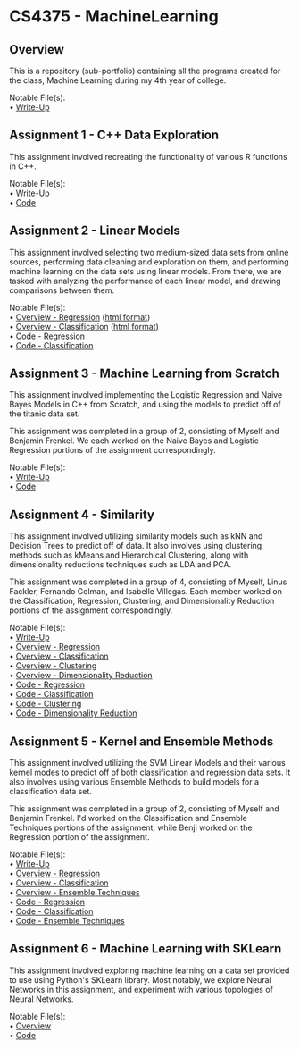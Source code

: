 # CS4375 - MachineLearning
## Overview

This is a repository (sub-portfolio) containing all the programs created for the class, Machine Learning during my 4th year of college.

Notable File(s): <br/>
• [Write-Up](Overview/Overview%20of%20ML.pdf) <br/>

## Assignment 1 - C++ Data Exploration

This assignment involved recreating the functionality of various R functions in C++.

Notable File(s): <br/>
• [Write-Up](C++%20Data%20Exploration/Data%20Exploration%20Writeup.pdf) <br/>
• [Code](C++%20Data%20Exploration/main.cpp) <br/>

## Assignment 2 - Linear Models

This assignment involved selecting two medium-sized data sets from online sources, performing data cleaning and exploration on them, and performing machine learning on the data sets using linear models. From there, we are tasked with analyzing the performance of each linear model, and drawing comparisons between them.

Notable File(s): <br/>
• [Overview - Regression](Linear%20Models/Regression.pdf) ([html format](Linear%20Models/Regression.html)) <br/>
• [Overview - Classification](Linear%20Models/Classification.pdf) ([html format](Linear%20Models/Classification.html)) <br/>
• [Code - Regression](Linear%20Models/Regression.Rmd) <br/>
• [Code - Classification](Linear%20Models/Classification.Rmd) <br/>

## Assignment 3 - Machine Learning from Scratch

This assignment involved implementing the Logistic Regression and Naive Bayes Models in C++ from Scratch, and using the models to predict off of the titanic data set.

This assignment was completed in a group of 2, consisting of Myself and Benjamin Frenkel. We each worked on the Naive Bayes and Logistic Regression portions of the assignment correspondingly.

Notable File(s): <br/>
• [Write-Up](ML%20From%20Scratch/ML%20from%20Scratch%20Writeup.pdf) <br/>
• [Code](ML%20From%20Scratch/main.cpp) <br/>

## Assignment 4 - Similarity

This assignment involved utilizing similarity models such as kNN and Decision Trees to predict off of data. It also involves using clustering methods such as kMeans and Hierarchical Clustering, along with dimensionality reductions techniques such as LDA and PCA.

This assignment was completed in a group of 4, consisting of Myself, Linus Fackler, Fernando Colman, and Isabelle Villegas. Each member worked on the Classification, Regression, Clustering, and Dimensionality Reduction portions of the assignment correspondingly.

Notable File(s): <br/>
• [Write-Up](Similarity/Searching%20for%20Similarity.pdf) <br/>
• [Overview - Regression](Similarity/Regression.pdf) <br/>
• [Overview - Classification](Similarity/Classification.pdf) <br/>
• [Overview - Clustering](Similarity/Clustering.pdf) <br/>
• [Overview - Dimensionality Reduction](Similarity/DimensionalityReduction.pdf) <br/>
• [Code - Regression](Similarity/Regression.Rmd) <br/>
• [Code - Classification](Similarity/Classification.Rmd) <br/>
• [Code - Clustering](Similarity/Clustering.Rmd) <br/>
• [Code - Dimensionality Reduction](Similarity/DimensionalityReduction.Rmd) <br/>

## Assignment 5 - Kernel and Ensemble Methods

This assignment involved utilizing the SVM Linear Models and their various kernel modes to predict off of both classification and regression data sets. It also involves using various Ensemble Methods to build models for a classification data set.

This assignment was completed in a group of 2, consisting of Myself and Benjamin Frenkel. I'd worked on the Classification and Ensemble Techniques portions of the assignment, while Benji worked on the Regression portion of the assignment.

Notable File(s): <br/>
• [Write-Up](Kernel%20and%20Ensemble/Kernel%20and%20Ensemble%20Writeup.pdf) <br/>
• [Overview - Regression](Kernel%20and%20Ensemble/Regression.pdf) <br/>
• [Overview - Classification](Kernel%20and%20Ensemble/Classification.pdf) <br/>
• [Overview - Ensemble Techniques](Kernel%20and%20Ensemble/EnsembleTechniques.pdf) <br/>
• [Code - Regression](Kernel%20and%20Ensemble/Regression.Rmd) <br/>
• [Code - Classification](Kernel%20and%20Ensemble/Classification.Rmd) <br/>
• [Code - Ensemble Techniques](Kernel%20and%20Ensemble/EnsembleTechniques.Rmd) <br/>

## Assignment 6 - Machine Learning with SKLearn

This assignment involved exploring machine learning on a data set provided to use using Python's SKLearn library. Most notably, we explore Neural Networks in this assignment, and experiment with various topologies of Neural Networks.

Notable File(s): <br/>
• [Overview](ML%20With%20SKLearn/MLWithSKLearn.pdf) <br/>
• [Code](ML%20With%20SKLearn/MLWithSKLearn.ipynb) <br/>